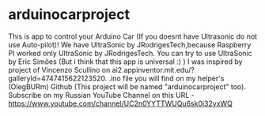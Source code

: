 # arduinocarproject
This is app to control your Arduino Car (If you doesnt have Ultrasonic do not use Auto-pilot)! We have UltraSonic by JRodrigesTech,because Raspberry PI worked only UltraSonic by JRodrigesTech. You can try to use UltraSonic by Eric Simões (But i think that this app is universal :) )
I was inspired by project of Vincenzo Scullino on ai2.appinventor.mit.edu/?galleryId=4747415622123520.
.ino file you will find on my helper's (OlegBURm) Github (This project will be named "arduinocarproject" too).
Subscribe on my Russian YouTube Channel on this URL -  https://www.youtube.com/channel/UC2n0YYTTWUQu6sk0j32yxWQ
     
                            
